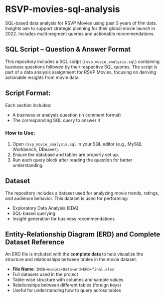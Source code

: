 # RSVP-movies-sql-analysis
SQL-based data analysis for RSVP Movies using past 3 years of film data. Insights aim to support strategic planning for their global movie launch in 2022. Includes multi-segment queries and actionable recommendations.
## SQL Script – Question & Answer Format
This repository includes a SQL script (`rsvp_movie_analysis.sql`) containing business questions followed by their respective SQL queries. The script is part of a data analysis assignment for RSVP Movies, focusing on deriving actionable insights from movie data.
## Script Format:
Each section includes:
- A business or analysis question (in comment format)
- The corresponding SQL query to answer it
### How to Use:
1. Open `rsvp_movie_analysis.sql` in your SQL editor (e.g., MySQL Workbench, DBeaver).
2. Ensure the database and tables are properly set up.
3. Run each query block after reading the question for better understanding.

## Dataset
The repository includes a dataset used for analyzing movie trends, ratings, and audience behavior.
This dataset is used for performing:
- Exploratory Data Analysis (EDA)
- SQL-based querying
- Insight generation for business recommendations

## Entity-Relationship Diagram (ERD) and Complete Dataset Reference

An ERD file is included with the **complete data** to help visualize the structure and relationships between tables in the movie dataset.

- **File Name**: `IMDb+movies+Data+and+ERD+final.xlsx`
- Full datasets used in the project
- Table-wise structure with columns and sample values
- Relationships between different tables (foreign keys)
- Useful for understanding how to query across tables
